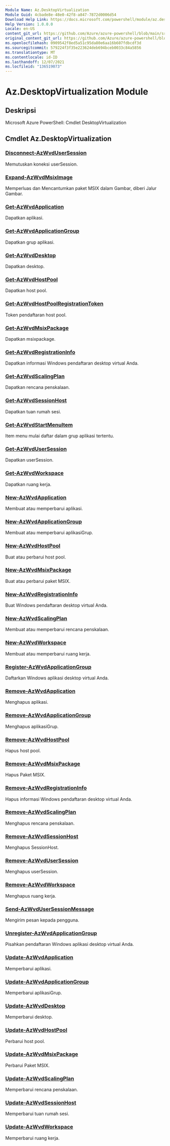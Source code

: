 ```yaml
---
Module Name: Az.DesktopVirtualization
Module Guid: 4cbade8e-48e0-42f8-a847-7872d0006d54
Download Help Link: https://docs.microsoft.com/powershell/module/az.desktopvirtualization
Help Version: 1.0.0.0
Locale: en-US
content_git_url: https://github.com/Azure/azure-powershell/blob/main/src/DesktopVirtualization/help/Az.DesktopVirtualization.md
original_content_git_url: https://github.com/Azure/azure-powershell/blob/main/src/DesktopVirtualization/help/Az.DesktopVirtualization.md
ms.openlocfilehash: 0909542f8ed5a51c95da80e6aa16b607fdbcdf3d
ms.sourcegitcommit: 579224f3f35e223624deb694bceb0033c84a5856
ms.translationtype: MT
ms.contentlocale: id-ID
ms.lasthandoff: 12/07/2021
ms.locfileid: "136519073"
---
```

# Az.DesktopVirtualization Module
## Deskripsi
Microsoft Azure PowerShell: Cmdlet DesktopVirtualization

## Cmdlet Az.DesktopVirtualization
### [Disconnect-AzWvdUserSession](Disconnect-AzWvdUserSession.md)
Memutuskan koneksi userSession.

### [Expand-AzWvdMsixImage](Expand-AzWvdMsixImage.md)
Memperluas dan Mencantumkan paket MSIX dalam Gambar, diberi Jalur Gambar.

### [Get-AzWvdApplication](Get-AzWvdApplication.md)
Dapatkan aplikasi.

### [Get-AzWvdApplicationGroup](Get-AzWvdApplicationGroup.md)
Dapatkan grup aplikasi.

### [Get-AzWvdDesktop](Get-AzWvdDesktop.md)
Dapatkan desktop.

### [Get-AzWvdHostPool](Get-AzWvdHostPool.md)
Dapatkan host pool.

### [Get-AzWvdHostPoolRegistrationToken](Get-AzWvdHostPoolRegistrationToken.md)
Token pendaftaran host pool.

### [Get-AzWvdMsixPackage](Get-AzWvdMsixPackage.md)
Dapatkan msixpackage.

### [Get-AzWvdRegistrationInfo](Get-AzWvdRegistrationInfo.md)
Dapatkan informasi Windows pendaftaran desktop virtual Anda.

### [Get-AzWvdScalingPlan](Get-AzWvdScalingPlan.md)
Dapatkan rencana penskalaan.

### [Get-AzWvdSessionHost](Get-AzWvdSessionHost.md)
Dapatkan tuan rumah sesi.

### [Get-AzWvdStartMenuItem](Get-AzWvdStartMenuItem.md)
Item menu mulai daftar dalam grup aplikasi tertentu.

### [Get-AzWvdUserSession](Get-AzWvdUserSession.md)
Dapatkan userSession.

### [Get-AzWvdWorkspace](Get-AzWvdWorkspace.md)
Dapatkan ruang kerja.

### [New-AzWvdApplication](New-AzWvdApplication.md)
Membuat atau memperbarui aplikasi.

### [New-AzWvdApplicationGroup](New-AzWvdApplicationGroup.md)
Membuat atau memperbarui aplikasiGrup.

### [New-AzWvdHostPool](New-AzWvdHostPool.md)
Buat atau perbarui host pool.

### [New-AzWvdMsixPackage](New-AzWvdMsixPackage.md)
Buat atau perbarui paket MSIX.

### [New-AzWvdRegistrationInfo](New-AzWvdRegistrationInfo.md)
Buat Windows pendaftaran desktop virtual Anda.

### [New-AzWvdScalingPlan](New-AzWvdScalingPlan.md)
Membuat atau memperbarui rencana penskalaan.

### [New-AzWvdWorkspace](New-AzWvdWorkspace.md)
Membuat atau memperbarui ruang kerja.

### [Register-AzWvdApplicationGroup](Register-AzWvdApplicationGroup.md)
Daftarkan Windows aplikasi desktop virtual Anda.

### [Remove-AzWvdApplication](Remove-AzWvdApplication.md)
Menghapus aplikasi.

### [Remove-AzWvdApplicationGroup](Remove-AzWvdApplicationGroup.md)
Menghapus aplikasiGrup.

### [Remove-AzWvdHostPool](Remove-AzWvdHostPool.md)
Hapus host pool.

### [Remove-AzWvdMsixPackage](Remove-AzWvdMsixPackage.md)
Hapus Paket MSIX.

### [Remove-AzWvdRegistrationInfo](Remove-AzWvdRegistrationInfo.md)
Hapus informasi Windows pendaftaran desktop virtual Anda.

### [Remove-AzWvdScalingPlan](Remove-AzWvdScalingPlan.md)
Menghapus rencana penskalaan.

### [Remove-AzWvdSessionHost](Remove-AzWvdSessionHost.md)
Menghapus SessionHost.

### [Remove-AzWvdUserSession](Remove-AzWvdUserSession.md)
Menghapus userSession.

### [Remove-AzWvdWorkspace](Remove-AzWvdWorkspace.md)
Menghapus ruang kerja.

### [Send-AzWvdUserSessionMessage](Send-AzWvdUserSessionMessage.md)
Mengirim pesan kepada pengguna.

### [Unregister-AzWvdApplicationGroup](Unregister-AzWvdApplicationGroup.md)
Pisahkan pendaftaran Windows aplikasi desktop virtual Anda.

### [Update-AzWvdApplication](Update-AzWvdApplication.md)
Memperbarui aplikasi.

### [Update-AzWvdApplicationGroup](Update-AzWvdApplicationGroup.md)
Memperbarui aplikasiGrup.

### [Update-AzWvdDesktop](Update-AzWvdDesktop.md)
Memperbarui desktop.

### [Update-AzWvdHostPool](Update-AzWvdHostPool.md)
Perbarui host pool.

### [Update-AzWvdMsixPackage](Update-AzWvdMsixPackage.md)
Perbarui Paket MSIX.

### [Update-AzWvdScalingPlan](Update-AzWvdScalingPlan.md)
Memperbarui rencana penskalaan.

### [Update-AzWvdSessionHost](Update-AzWvdSessionHost.md)
Memperbarui tuan rumah sesi.

### [Update-AzWvdWorkspace](Update-AzWvdWorkspace.md)
Memperbarui ruang kerja.


